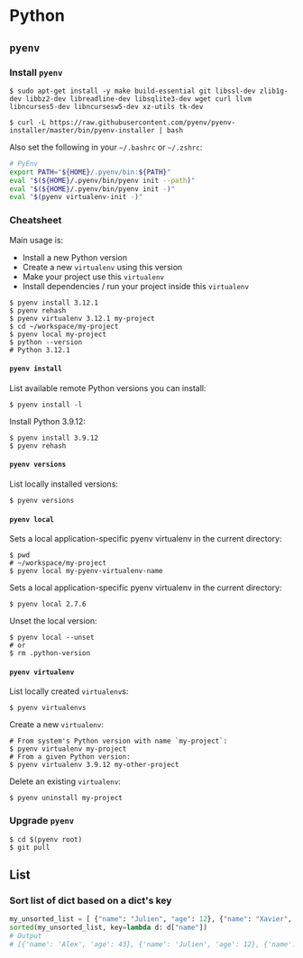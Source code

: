 # Python

## `pyenv`

### Install `pyenv`

```shell
$ sudo apt-get install -y make build-essential git libssl-dev zlib1g-dev libbz2-dev libreadline-dev libsqlite3-dev wget curl llvm libncurses5-dev libncursesw5-dev xz-utils tk-dev

$ curl -L https://raw.githubusercontent.com/pyenv/pyenv-installer/master/bin/pyenv-installer | bash
```
Also set the following in your `~/.bashrc` or `~/.zshrc`:
```bash
# PyEnv
export PATH="${HOME}/.pyenv/bin:${PATH}"
eval "$(${HOME}/.pyenv/bin/pyenv init --path)"
eval "$(${HOME}/.pyenv/bin/pyenv init -)"
eval "$(pyenv virtualenv-init -)"
```

### Cheatsheet

Main usage is:

- Install a new Python version
- Create a new `virtualenv` using this version
- Make your project use this `virtualenv`
- Install dependencies / run your project inside this `virtualenv`

```shell
$ pyenv install 3.12.1
$ pyenv rehash
$ pyenv virtualenv 3.12.1 my-project
$ cd ~/workspace/my-project
$ pyenv local my-project
$ python --version
# Python 3.12.1
```

#### `pyenv install`

List available remote Python versions you can install:
```shell
$ pyenv install -l
```
Install Python 3.9.12:
```shell
$ pyenv install 3.9.12
$ pyenv rehash
```

#### `pyenv versions`

List locally installed versions:
```shell
$ pyenv versions
```

#### `pyenv local`

Sets a local application-specific pyenv virtualenv in the current directory:
```shell
$ pwd
# ~/workspace/my-project
$ pyenv local my-pyenv-virtualenv-name
```

Sets a local application-specific pyenv virtualenv in the current directory:
```shell
$ pyenv local 2.7.6
```

Unset the local version:
```shell
$ pyenv local --unset
# or
$ rm .python-version
```

#### `pyenv virtualenv`

List locally created `virtualenv`s:
```shell
$ pyenv virtualenvs
```

Create a new `virtualenv`:
```shell
# From system's Python version with name `my-project`:
$ pyenv virtualenv my-project
# From a given Python version:
$ pyenv virtualenv 3.9.12 my-other-project
```

Delete an existing `virtualenv`:
```shell
$ pyenv uninstall my-project
```

### Upgrade `pyenv`

```shell
$ cd $(pyenv root)
$ git pull
```

## List

### Sort list of dict based on a dict's key

```python
my_unsorted_list = [ {"name": "Julien", "age": 12}, {"name": "Xavier", "age": 20}, {"name": "Alex", "age": 43}]
sorted(my_unsorted_list, key=lambda d: d["name"])
# Output
# [{'name': 'Alex', 'age': 43}, {'name': 'Julien', 'age': 12}, {'name': 'Xavier', 'age': 20}]
```
